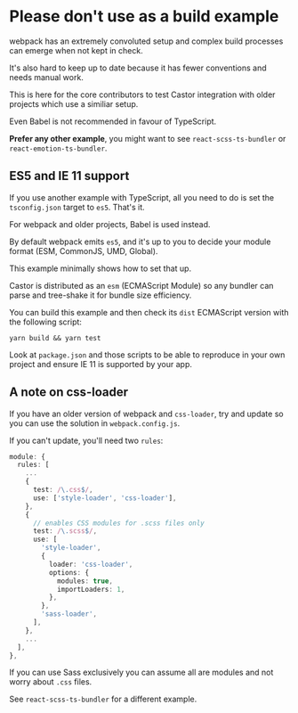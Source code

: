 # Please don't use as a build example

webpack has an extremely convoluted setup and complex build processes can emerge when not kept in check.

It's also hard to keep up to date because it has fewer conventions and needs manual work.

This is here for the core contributors to test Castor integration with older projects which use a similiar setup.

Even Babel is not recommended in favour of TypeScript.

**Prefer any other example**, you might want to see `react-scss-ts-bundler` or `react-emotion-ts-bundler`.

## ES5 and IE 11 support

If you use another example with TypeScript, all you need to do is set the `tsconfig.json` target to `es5`. That's it.

For webpack and older projects, Babel is used instead.

By default webpack emits `es5`, and it's up to you to decide your module format (ESM, CommonJS, UMD, Global).

This example minimally shows how to set that up.

Castor is distributed as an `esm` (ECMAScript Module) so any bundler can parse and tree-shake it for bundle size efficiency.

You can build this example and then check its `dist` ECMAScript version with the following script:

```
yarn build && yarn test
```

Look at `package.json` and those scripts to be able to reproduce in your own project and ensure IE 11 is supported by your app.

## A note on css-loader

If you have an older version of webpack and `css-loader`, try and update so you can use the solution in `webpack.config.js`.

If you can't update, you'll need two `rules`:

```ts
module: {
  rules: [
    ...
    {
      test: /\.css$/,
      use: ['style-loader', 'css-loader'],
    },
    {
      // enables CSS modules for .scss files only
      test: /\.scss$/,
      use: [
        'style-loader',
        {
          loader: 'css-loader',
          options: {
            modules: true,
            importLoaders: 1,
          },
        },
        'sass-loader',
      ],
    },
    ...
  ],
},
```

If you can use Sass exclusively you can assume all are modules and not worry about `.css` files.

See `react-scss-ts-bundler` for a different example.
